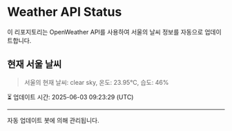 
# Weather API Status

이 리포지토리는 OpenWeather API를 사용하여 서울의 날씨 정보를 자동으로 업데이트합니다.

## 현재 서울 날씨
> 서울의 현재 날씨: clear sky, 온도: 23.95°C, 습도: 46%

⏳ 업데이트 시간: 2025-06-03 09:23:29 (UTC)

---
자동 업데이트 봇에 의해 관리됩니다.
